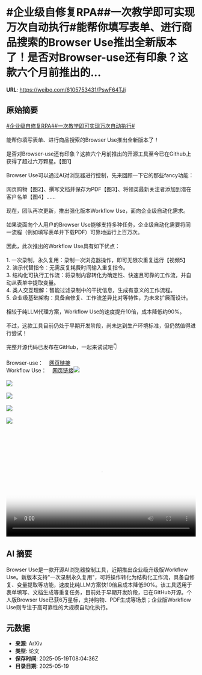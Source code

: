 # #企业级自修复RPA##一次教学即可实现万次自动执行#能帮你填写表单、进行商品搜索的Browser Use推出全新版本了！是否对Browser-use还有印象？这款六个月前推出的...

**URL**: https://weibo.com/6105753431/PswF64TJj

## 原始摘要

<a href="https://m.weibo.cn/search?containerid=231522type%3D1%26t%3D10%26q%3D%23%E4%BC%81%E4%B8%9A%E7%BA%A7%E8%87%AA%E4%BF%AE%E5%A4%8DRPA%23&amp;extparam=%23%E4%BC%81%E4%B8%9A%E7%BA%A7%E8%87%AA%E4%BF%AE%E5%A4%8DRPA%23" data-hide=""><span class="surl-text">#企业级自修复RPA#</span></a><a href="https://m.weibo.cn/search?containerid=231522type%3D1%26t%3D10%26q%3D%23%E4%B8%80%E6%AC%A1%E6%95%99%E5%AD%A6%E5%8D%B3%E5%8F%AF%E5%AE%9E%E7%8E%B0%E4%B8%87%E6%AC%A1%E8%87%AA%E5%8A%A8%E6%89%A7%E8%A1%8C%23&amp;extparam=%23%E4%B8%80%E6%AC%A1%E6%95%99%E5%AD%A6%E5%8D%B3%E5%8F%AF%E5%AE%9E%E7%8E%B0%E4%B8%87%E6%AC%A1%E8%87%AA%E5%8A%A8%E6%89%A7%E8%A1%8C%23" data-hide=""><span class="surl-text">#一次教学即可实现万次自动执行#</span></a><br><br>能帮你填写表单、进行商品搜索的Browser Use推出全新版本了！<br><br>是否对Browser-use还有印象？这款六个月前推出的开源工具至今已在Github上获得了超过六万颗星。【图1】<br><br>Browser Use可以通过AI对浏览器进行控制，先来回顾一下它的那些fancy功能：<br><br>网页购物【图2】、撰写文档并保存为PDF【图3】、将领英最新关注者添加到潜在客户名单【图4】……<br><br>现在，团队再次更新，推出强化版本Workflow Use，面向企业级自动化需求。<br><br>如果说面向个人用户的Browser Use能够支持多种任务，企业级自动化需要将同一流程（例如填写表单并下载PDF）可靠地运行上百万次。<br><br>因此，此次推出的Workflow Use具有如下优点：<br><br>1. 一次录制，永久复用：录制一次浏览器操作，即可无限次重复运行【视频5】<br>2. 演示代替指令：无需反复耗费时间输入重复指令。<br>3. 结构化可执行工作流：将录制内容转化为确定性、快速且可靠的工作流，并自动从表单中提取变量。<br>4.  类人交互理解：智能过滤录制中的干扰信息，生成有意义的工作流程。<br>5. 企业级基础架构：具备自修复、工作流差异比对等特性，为未来扩展而设计。<br><br>相较于纯LLM代理方案，Workflow Use的速度提升10倍，成本降低约90%。<br><br>不过，这款工具目前仍处于早期开发阶段，尚未达到生产环境标准，但仍然值得进行尝试！<br><br>完整开源代码已发布在GitHub，一起来试试吧👇<br><br>Browser-use：<a href="https://weibo.cn/sinaurl?u=https%3A%2F%2Fgithub.com%2Fbrowser-use%2Fbrowser-use%3Ftab%3Dreadme-ov-file" data-hide=""><span class="url-icon"><img style="width: 1rem;height: 1rem" src="https://h5.sinaimg.cn/upload/2015/09/25/3/timeline_card_small_web_default.png" referrerpolicy="no-referrer"></span><span class="surl-text">网页链接</span></a><br>Workflow Use：<a href="https://weibo.cn/sinaurl?u=https%3A%2F%2Fgithub.com%2Fbrowser-use%2Fworkflow-use" data-hide=""><span class="url-icon"><img style="width: 1rem;height: 1rem" src="https://h5.sinaimg.cn/upload/2015/09/25/3/timeline_card_small_web_default.png" referrerpolicy="no-referrer"></span><span class="surl-text">网页链接</span></a><img style="" src="https://tvax1.sinaimg.cn/large/006Fd7o3gy1i1ko8mjvf2j30zk0amaf6.jpg" referrerpolicy="no-referrer"><br><br><img style="" src="https://tvax3.sinaimg.cn/large/006Fd7o3gy1i1ko8otwuoj31e90nn4gf.jpg" referrerpolicy="no-referrer"><br><br><img style="" src="https://tvax2.sinaimg.cn/large/006Fd7o3gy1i1ko8qdaacj31ts19q0xb.jpg" referrerpolicy="no-referrer"><br><br><img style="" src="https://tvax1.sinaimg.cn/large/006Fd7o3gy1i1ko8txzobj31ts19qjtp.jpg" referrerpolicy="no-referrer"><br><br><img style="" src="https://tvax3.sinaimg.cn/large/006Fd7o3ly1i1ko9e9kgyj30us0k0abo.jpg" referrerpolicy="no-referrer"><br><br><br clear="both"><div style="clear: both"></div><video controls="controls" poster="https://tvax4.sinaimg.cn/orj480/006Fd7o3ly1i1ko9dhtr6j30us0k0abo.jpg" style="width: 100%"><source src="https://f.video.weibocdn.com/o0/DUhMVzNplx08omy5W3Hq010412007LvH0E010.mp4?label=mp4_720p&amp;template=1108x720.25.0&amp;ori=0&amp;ps=1CwnkDw1GXwCQx&amp;Expires=1747645201&amp;ssig=JK8th3JOe5&amp;KID=unistore,video"><source src="https://f.video.weibocdn.com/o0/d0it2nv2lx08omy5GXfi0104120048xn0E010.mp4?label=mp4_hd&amp;template=736x480.25.0&amp;ori=0&amp;ps=1CwnkDw1GXwCQx&amp;Expires=1747645201&amp;ssig=bzxX%2FhXKxM&amp;KID=unistore,video"><source src="https://f.video.weibocdn.com/o0/Ydd7HIrElx08omy5BZRC010412002PhN0E010.mp4?label=mp4_ld&amp;template=552x360.25.0&amp;ori=0&amp;ps=1CwnkDw1GXwCQx&amp;Expires=1747645201&amp;ssig=G53t8W%2Bdi4&amp;KID=unistore,video"><p>视频无法显示，请前往<a href="https://video.weibo.com/show?fid=1034%3A5167987125321785" target="_blank" rel="noopener noreferrer">微博视频</a>观看。</p></video>

## AI 摘要

Browser Use是一款开源AI浏览器控制工具，近期推出企业级升级版Workflow Use。新版本支持"一次录制永久复用"，可将操作转化为结构化工作流，具备自修复、变量提取等功能，速度比纯LLM方案快10倍且成本降低90%。该工具适用于表单填写、文档生成等重复任务，目前处于早期开发阶段，已在GitHub开源。个人版Browser Use已获6万星标，支持购物、PDF生成等场景；企业版Workflow Use则专注于高可靠性的大规模自动化执行。

## 元数据

- **来源**: ArXiv
- **类型**: 论文
- **保存时间**: 2025-05-19T08:04:36Z
- **目录日期**: 2025-05-19
